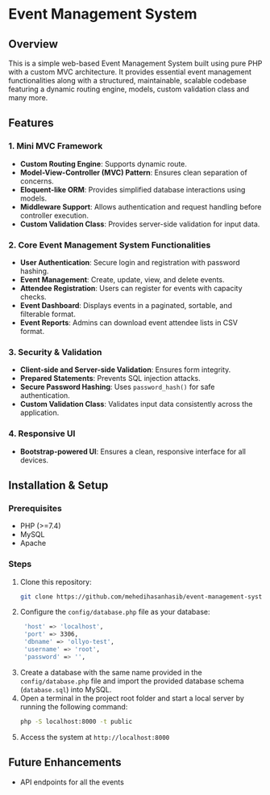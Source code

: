 # Event Management System

## Overview

This is a simple web-based Event Management System built using pure PHP with a custom MVC architecture. It provides essential event management functionalities along with a structured, maintainable, scalable codebase featuring a dynamic routing engine, models, custom validation class and many more.

## Features

### 1. Mini MVC Framework

- **Custom Routing Engine**: Supports dynamic route.
- **Model-View-Controller (MVC) Pattern**: Ensures clean separation of concerns.
- **Eloquent-like ORM**: Provides simplified database interactions using models.
- **Middleware Support**: Allows authentication and request handling before controller execution.
- **Custom Validation Class**: Provides server-side validation for input data.

### 2. Core Event Management System Functionalities

- **User Authentication**: Secure login and registration with password hashing.
- **Event Management**: Create, update, view, and delete events.
- **Attendee Registration**: Users can register for events with capacity checks.
- **Event Dashboard**: Displays events in a paginated, sortable, and filterable format.
- **Event Reports**: Admins can download event attendee lists in CSV format.

### 3. Security & Validation

- **Client-side and Server-side Validation**: Ensures form integrity.
- **Prepared Statements**: Prevents SQL injection attacks.
- **Secure Password Hashing**: Uses `password_hash()` for safe authentication.
- **Custom Validation Class**: Validates input data consistently across the application.

### 4. Responsive UI

- **Bootstrap-powered UI**: Ensures a clean, responsive interface for all devices.

## Installation & Setup

### Prerequisites

- PHP (>=7.4)
- MySQL
- Apache

### Steps

1. Clone this repository:
   ```bash
   git clone https://github.com/mehedihasanhasib/event-management-system.git
   ```
2. Configure the `config/database.php` file as your database:
   ```bash
    'host' => 'localhost',
    'port' => 3306,
    'dbname' => 'ollyo-test',
    'username' => 'root',
    'password' => '',
   ```
3. Create a database with the same name provided in the `config/database.php` file and import the provided database schema (`database.sql`) into MySQL.
4. Open a terminal in the project root folder and start a local server by running the following command:
   ```bash
   php -S localhost:8000 -t public
   ```
5. Access the system at `http://localhost:8000`

## Future Enhancements

- API endpoints for all the events
